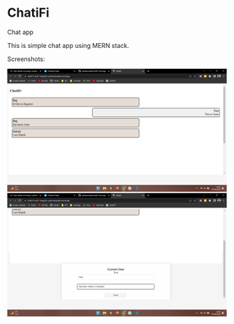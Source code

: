 # ChatiFi
Chat app

This is simple chat app using MERN stack.

Screenshots:

<img src="./client/src/assets/chat-app.png"/>

<br/>

<img src="./client/src/assets/chat-app2.png"/>